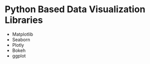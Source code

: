 # Python Based Data Visualization Libraries
<ul>
<li>Matplotlib</li>
<li>Seaborn</li>
<li>Plotly</li>
<li>Bokeh</li>
<li>ggplot</li>

